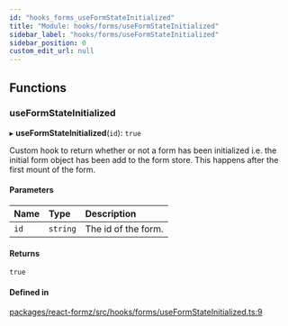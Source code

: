 ```yaml
---
id: "hooks_forms_useFormStateInitialized"
title: "Module: hooks/forms/useFormStateInitialized"
sidebar_label: "hooks/forms/useFormStateInitialized"
sidebar_position: 0
custom_edit_url: null
---
```


## Functions

### useFormStateInitialized

▸ **useFormStateInitialized**(`id`): ``true``

Custom hook to return whether or not a form has been initialized
i.e. the initial form object has been add to the form store. This happens
after the first mount of the form.

#### Parameters

| Name | Type | Description |
| :------ | :------ | :------ |
| `id` | `string` | The id of the form. |

#### Returns

``true``

#### Defined in

[packages/react-formz/src/hooks/forms/useFormStateInitialized.ts:9](https://github.com/ZerryStack/react-formz/blob/1bf2d41/packages/react-formz/src/hooks/forms/useFormStateInitialized.ts#L9)
